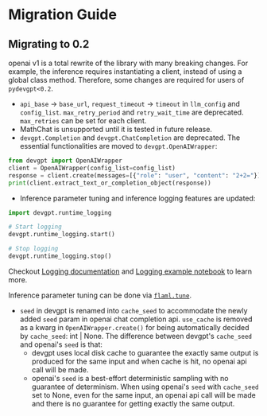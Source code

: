 # Migration Guide

## Migrating to 0.2

openai v1 is a total rewrite of the library with many breaking changes. For example, the inference requires instantiating a client, instead of using a global class method.
Therefore, some changes are required for users of `pydevgpt<0.2`.

- `api_base` -> `base_url`, `request_timeout` -> `timeout` in `llm_config` and `config_list`. `max_retry_period` and `retry_wait_time` are deprecated. `max_retries` can be set for each client.
- MathChat is unsupported until it is tested in future release.
- `devgpt.Completion` and `devgpt.ChatCompletion` are deprecated. The essential functionalities are moved to `devgpt.OpenAIWrapper`:

```python
from devgpt import OpenAIWrapper
client = OpenAIWrapper(config_list=config_list)
response = client.create(messages=[{"role": "user", "content": "2+2="}])
print(client.extract_text_or_completion_object(response))
```

- Inference parameter tuning and inference logging features are updated:
```python
import devgpt.runtime_logging

# Start logging
devgpt.runtime_logging.start()

# Stop logging
devgpt.runtime_logging.stop()
```
Checkout [Logging documentation](https://khulnasoft.github.io/devgpt/docs/Use-Cases/enhanced_inference#logging) and [Logging example notebook](https://github.com/khulnasoft/devgpt/blob/main/notebook/agentchat_logging.ipynb) to learn more.

Inference parameter tuning can be done via [`flaml.tune`](https://khulnasoft.github.io/FLAML/docs/Use-Cases/Tune-User-Defined-Function).
- `seed` in devgpt is renamed into `cache_seed` to accommodate the newly added `seed` param in openai chat completion api. `use_cache` is removed as a kwarg in `OpenAIWrapper.create()` for being automatically decided by `cache_seed`: int | None. The difference between devgpt's `cache_seed` and openai's `seed` is that:
  - devgpt uses local disk cache to guarantee the exactly same output is produced for the same input and when cache is hit, no openai api call will be made.
  - openai's `seed` is a best-effort deterministic sampling with no guarantee of determinism. When using openai's `seed` with `cache_seed` set to None, even for the same input, an openai api call will be made and there is no guarantee for getting exactly the same output.
